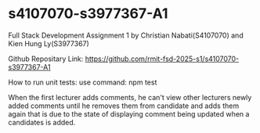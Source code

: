 # s4107070-s3977367-A1
Full Stack Development Assignment 1 by Christian Nabati(S4107070) and Kien Hung Ly(S3977367)

Github Repositary Link:
https://github.com/rmit-fsd-2025-s1/s4107070-s3977367-A1

How to run unit tests:
use command: npm test

When the first lecturer adds comments, he can't view other lecturers newly added comments 
until he removes them from candidate and adds them again that is due to the state of displaying 
comment being updated when a candidates is added.